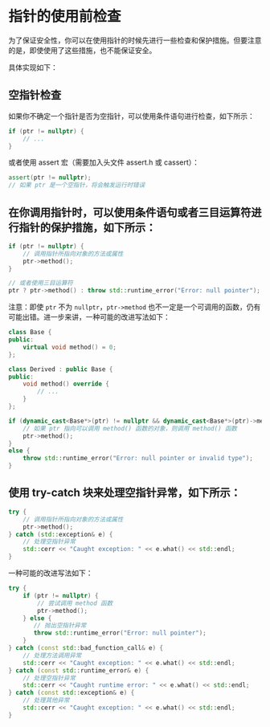 # 指针的使用前检查

为了保证安全性，你可以在使用指针的时候先进行一些检查和保护措施。但要注意的是，即使使用了这些措施，也不能保证安全。

具体实现如下：

## 空指针检查

如果你不确定一个指针是否为空指针，可以使用条件语句进行检查，如下所示：

```c++
if (ptr != nullptr) {
    // ...
}
```

或者使用 assert 宏（需要加入头文件 assert.h 或 cassert）：

```c++
assert(ptr != nullptr);
// 如果 ptr 是一个空指针，将会触发运行时错误
```

## 在你调用指针时，可以使用条件语句或者三目运算符进行指针的保护措施，如下所示：

```c++
if (ptr != nullptr) {
    // 调用指针所指向对象的方法或属性
    ptr->method();
}

// 或者使用三目运算符
ptr ? ptr->method() : throw std::runtime_error("Error: null pointer");
```

注意：即使 `ptr` 不为 `nullptr`，`ptr->method` 也不一定是一个可调用的函数，仍有可能出错。进一步来讲，一种可能的改进写法如下：

```c++
class Base {
public:
    virtual void method() = 0;
};

class Derived : public Base {
public:
    void method() override {
        // ...
    }
};

if (dynamic_cast<Base*>(ptr) != nullptr && dynamic_cast<Base*>(ptr)->method != nullptr) {
    // 如果 ptr 指向可以调用 method() 函数的对象，则调用 method() 函数
    ptr->method();
}
else {
    throw std::runtime_error("Error: null pointer or invalid type");
}
```

## 使用 try-catch 块来处理空指针异常，如下所示：

```c++
try {
    // 调用指针所指向对象的方法或属性
    ptr->method();
} catch (std::exception& e) {
    // 处理空指针异常
    std::cerr << "Caught exception: " << e.what() << std::endl;
}
```


一种可能的改进写法如下：

```c++
try {
    if (ptr != nullptr) {
        // 尝试调用 method 函数
        ptr->method();
    } else {
       // 抛出空指针异常
       throw std::runtime_error("Error: null pointer");
    }
} catch (const std::bad_function_call& e) {
    // 处理方法调用异常
    std::cerr << "Caught exception: " << e.what() << std::endl;
} catch (const std::runtime_error& e) {
    // 处理空指针异常
    std::cerr << "Caught runtime error: " << e.what() << std::endl;
} catch (const std::exception& e) {
    // 处理其他异常
    std::cerr << "Caught exception: " << e.what() << std::endl;
}
```
